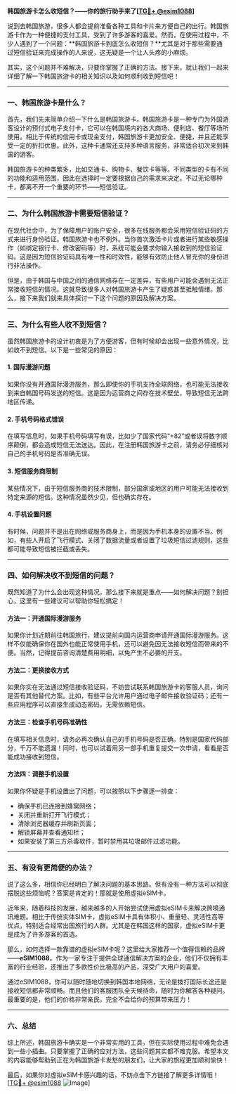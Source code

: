**韩国旅游卡怎么收短信？——你的旅行助手来了[[TG💪+ @esim1088](https://t.me/s/esim1088)]**

说到去韩国旅游，很多人都会提前准备各种工具和卡片来方便自己的出行。韩国旅游卡作为一种便捷的支付工具，受到了许多游客的喜爱。然而，在使用过程中，不少人遇到了一个问题：**韩国旅游卡到底怎么收短信？**尤其是对于那些需要通过短信验证来完成操作的人来说，这无疑是一个让人头疼的小麻烦。

其实，这个问题并不难解决，只要你掌握了正确的方法。接下来，就让我们一起来详细了解一下韩国旅游卡的相关知识以及如何顺利收到短信吧！

---

### 一、韩国旅游卡是什么？

首先，我们先来简单介绍一下什么是韩国旅游卡。韩国旅游卡是一种专门为外国游客设计的预付式电子支付卡，它可以在韩国境内的各大商场、便利店、餐厅等场所使用。相比于传统的信用卡或现金支付，韩国旅游卡更加安全、便捷，并且还能享受一定的折扣优惠。此外，这种卡通常还支持多种语言服务，非常适合初次来到韩国的游客。

韩国旅游卡的种类繁多，比如交通卡、购物卡、餐饮卡等等。不同类型的卡有不同的功能和适用范围，因此在选择时一定要根据自己的需求来决定。不过无论哪种卡，都离不开一个重要的环节——短信验证。

---

### 二、为什么韩国旅游卡需要短信验证？

在现代社会中，为了保障用户的账户安全，很多在线服务都会采用短信验证码的方式来进行身份验证。韩国旅游卡也不例外。当你首次激活卡片或者进行某些敏感操作（如绑定银行卡、修改密码等）时，系统可能会要求你输入接收到的短信验证码。这是因为短信验证码具有唯一性和时效性，能够有效防止他人冒充你的身份进行非法操作。

但是，由于韩国与中国之间的通信网络存在一定差异，有些用户可能会遇到无法正常接收短信的情况。这就导致很多人对韩国旅游卡产生了疑惑甚至抵触情绪。那么，接下来我们就来具体探讨一下这个问题的原因及解决方案。

---

### 三、为什么有些人收不到短信？

虽然韩国旅游卡的设计初衷是为了方便游客，但有时候却会出现一些意外情况，比如收不到短信。以下是一些常见的原因：

#### 1. **国际漫游问题**
如果你没有开通国际漫游服务，那么即使你的手机支持全球网络，也可能无法接收到来自韩国号码发送的短信。这是因为运营商之间存在技术壁垒，导致短信无法跨地区传递。

#### 2. **手机号码格式错误**
在填写信息时，如果手机号码填写有误，比如少了国家代码“+82”或者误将数字顺序颠倒，都会造成短信无法送达。因此，在注册韩国旅游卡之前，请务必仔细核对自己的手机号码是否准确无误。

#### 3. **短信服务商限制**
某些情况下，由于短信服务商的技术限制，部分国家或地区的用户可能无法接收到特定来源的短信。这种情况虽然少见，但也确实存在。

#### 4. **手机设置问题**
有时候，问题并不是出在网络或服务商身上，而是因为手机本身的设置不当。例如，有些人开启了飞行模式、关闭了数据流量或者设置了垃圾短信过滤规则，这些都可能导致短信被拦截或丢失。

---

### 四、如何解决收不到短信的问题？

既然知道了为什么会出现这种情况，那么接下来就是重点——如何解决问题？别担心，这里有一些建议可以帮助你轻松搞定！

#### 方法一：开通国际漫游服务
如果你计划近期前往韩国旅行，建议提前向国内运营商申请开通国际漫游服务。这样不仅能确保你在国外也能正常使用手机，还可以避免因无法接收短信而带来的不便。当然，记得提前咨询清楚费用明细，以免产生不必要的开支。

#### 方法二：更换接收方式
如果你实在无法通过短信接收验证码，不妨尝试联系韩国旅游卡的客服人员，询问是否有其他替代方案。比如，有些平台允许用户通过电子邮件接收验证码；还有一些应用程序可以直接生成动态密码，无需依赖短信。

#### 方法三：检查手机号码准确性
在填写相关信息时，请务必再次确认自己的手机号码是否正确。特别是国家代码部分，千万不能遗漏！同时，也可以试着用另一部手机重复提交一次申请，看看是否能成功接收到短信。

#### 方法四：调整手机设置
如果你怀疑是手机设置出了问题，可以按照以下步骤逐一排查：
- 确保手机已连接到蜂窝网络；
- 关闭并重新打开飞行模式；
- 清除浏览器缓存并刷新页面；
- 解锁屏幕并查看通知栏；
- 如果安装了第三方杀毒软件，暂时禁用其垃圾邮件过滤功能。

---

### 五、有没有更简便的办法？

说了这么多，相信你已经明白了解决问题的基本思路。但有没有一种方法可以彻底摆脱这些烦恼呢？答案是肯定的！那就是使用虚拟eSIM卡。

近年来，随着科技的发展，越来越多的人开始尝试使用虚拟eSIM卡来解决跨境通讯难题。相比于传统实体SIM卡，虚拟eSIM卡具有体积小、重量轻、灵活性高等优点，特别适合经常出国旅行的人群。尤其是在韩国这样的国家，虚拟eSIM卡更是成为了许多游客的首选。

那么，如何选择一款靠谱的虚拟eSIM卡呢？这里给大家推荐一个值得信赖的品牌——**eSIM1088**。作为一家专注于提供全球通信解决方案的企业，他们不仅拥有丰富的行业经验，还推出了多款性价比极高的产品，深受广大用户的喜爱。

通过eSIM1088，你可以随时随地切换到韩国本地网络，无论是拨打国际长途还是接收短信都非常顺畅。而且他们的客服团队全天候待命，随时为你解答各种疑问。最重要的是，他们的价格非常亲民，完全不会给你的预算带来压力！

---

### 六、总结

综上所述，韩国旅游卡确实是一个非常实用的工具，但在实际使用过程中难免会遇到一些小插曲。只要掌握了正确的应对方法，这些问题其实都不难克服。希望本文的内容能够帮助到正在为韩国旅游卡发愁的朋友们，让大家的旅程更加顺利愉快！

最后，如果你对虚拟eSIM卡感兴趣的话，不妨点击下方链接了解更多详情哦！[[TG💪+ @esim1088](https://t.me/s/esim1088) ![Image](https://i.postimg.cc/4NQfJmqS/Snipaste-2025-05-13-00-14-12.png)]